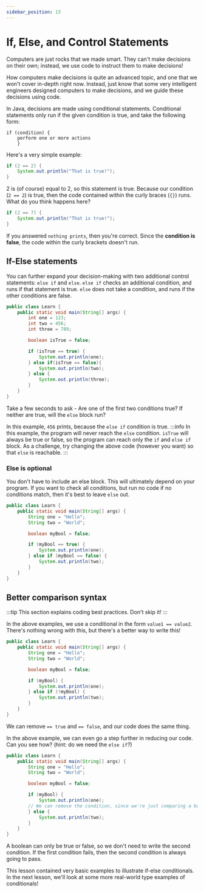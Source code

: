 ```yaml
---
sidebar_position: 13
---
```


# If, Else, and Control Statements

Computers are just rocks that we made smart. They can't make decisions on their own; instead, we use code to instruct them to make decisions!

How computers make decisions is quite an advanced topic, and one that we won't cover in-depth right now. Instead, just know that some very intelligent engineers designed computers to make decisions, and we guide these decisions using code.

In Java, decisions are made using conditional statements. Conditional statements only run if the given condition is true, and take the following form:

```
if (condition) {
    perform one or more actions
    }
```

Here's a very simple example:

```java
if (2 == 2) {
    System.out.println("That is true!");
}
```

2 is (of course) equal to 2, so this statement is true. Because our condition (`2 == 2`) is true, then the code contained within the curly braces (`{}`) runs. What do you think happens here?

```java
if (2 == 7) {
    System.out.println("That is true!");
}
```

If you answered `nothing prints`, then you're correct. Since the **condition is false**, the code within the curly brackets doesn't run.

## If-Else statements

You can further expand your decision-making with two additional control statements: `else if` and `else`. `else if` checks an additional condition, and runs if that statement is true. `else` does not take a condition, and runs if the other conditions are false.

```java
public class Learn {
    public static void main(String[] args) {
        int one = 123;
        int two = 456;
        int three = 789;

        boolean isTrue = false;

        if (isTrue == true) {
            System.out.println(one);
        } else if(isTrue == false){
            System.out.println(two);
        } else {
            System.out.println(three);
        }
    }
}
```

Take a few seconds to ask - Are one of the first two conditions true? If neither are true, will the `else` block run?

In this example, `456` prints, because the `else if` condition is true.
:::info
In this example, the program will never reach the `else` condition. `isTrue` will always be true or false, so the program can reach only the `if` and `else if` block.
As a challenge, try changing the above code (however you want) so that `else` is reachable.
:::

### Else is optional

You don't have to include an else block. This will ultimately depend on your program. If you want to check all conditions, but run no code if no conditions match, then it's best to leave `else` out.

```java
public class Learn {
    public static void main(String[] args) {
        String one = "Hello";
        String two = "World";

        boolean myBool = false;

        if (myBool == true) {
            System.out.println(one);
        } else if (myBool == false) {
            System.out.println(two);
        }
    }
}
```

## Better comparison syntax

:::tip
This section explains coding best practices. Don't skip it!
:::

In the above examples, we use a conditional in the form `value1 == value2`. There's nothing wrong with this, but there's a better way to write this!

```java
public class Learn {
    public static void main(String[] args) {
        String one = "Hello";
        String two = "World";

        boolean myBool = false;

        if (myBool) {
            System.out.println(one);
        } else if (!myBool) {
            System.out.println(two);
        }
    }
}
```

We can remove `== true` and `== false`, and our code does the same thing.

In the above example, we can even go a step further in reducing our code. Can you see how? (hint: do we need the `else if`?)

```java
public class Learn {
    public static void main(String[] args) {
        String one = "Hello";
        String two = "World";

        boolean myBool = false;

        if (myBool) {
            System.out.println(one);
        // We can remove the condition, since we're just comparing a boolean
        } else {
            System.out.println(two);
        }
    }
}
```

A boolean can only be true or false, so we don't need to write the second condition. If the first condition fails, then the second condition is always going to pass.

This lesson contained very basic examples to illustrate if-else conditionals. In the next lesson, we'll look at some more real-world type examples of conditionals!
